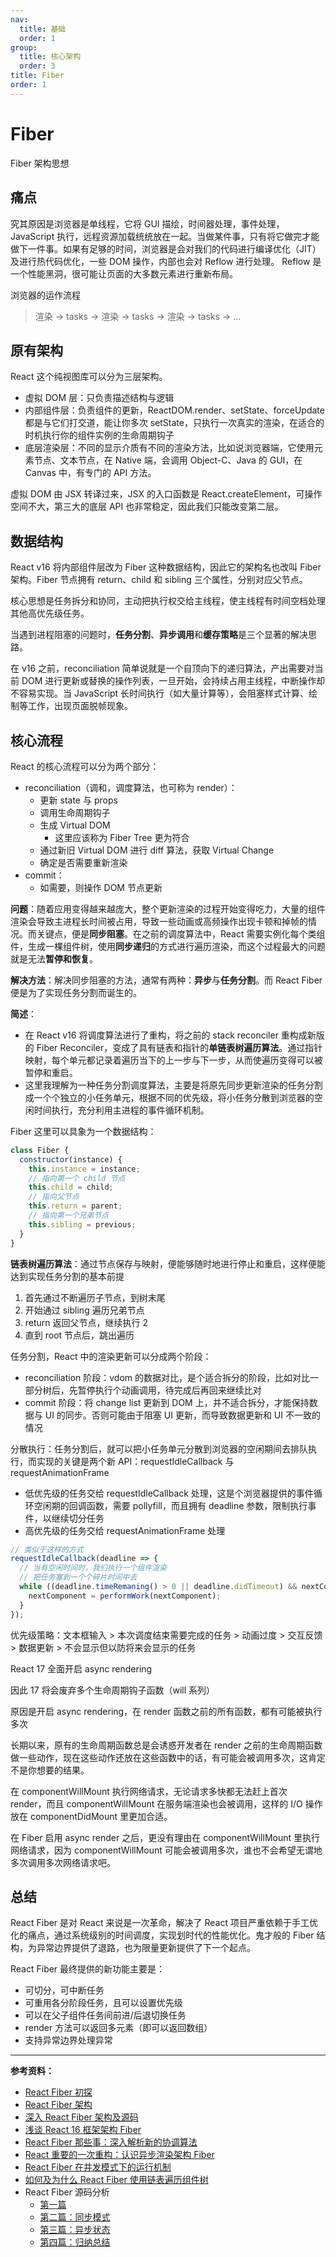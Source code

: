 ```yaml
---
nav:
  title: 基础
  order: 1
group:
  title: 核心架构
  order: 3
title: Fiber
order: 1
---
```


# Fiber

Fiber 架构思想

## 痛点

究其原因是浏览器是单线程，它将 GUI 描绘，时间器处理，事件处理，JavaScript 执行，远程资源加载统统放在一起。当做某件事，只有将它做完才能做下一件事。如果有足够的时间，浏览器是会对我们的代码进行编译优化（JIT）及进行热代码优化，一些 DOM 操作，内部也会对 Reflow 进行处理。 Reflow 是一个性能黑洞，很可能让页面的大多数元素进行重新布局。

浏览器的运作流程

> 渲染 -> tasks -> 渲染 -> tasks -> 渲染 -> tasks -> ...

## 原有架构

React 这个纯视图库可以分为三层架构。

- 虚拟 DOM 层：只负责描述结构与逻辑
- 内部组件层：负责组件的更新，ReactDOM.render、setState、forceUpdate 都是与它们打交道，能让你多次 setState，只执行一次真实的渲染，在适合的时机执行你的组件实例的生命周期钩子
- 底层渲染层：不同的显示介质有不同的渲染方法，比如说浏览器端，它使用元素节点、文本节点，在 Native 端，会调用 Object-C、Java 的 GUI，在 Canvas 中，有专门的 API 方法。

虚拟 DOM 由 JSX 转译过来，JSX 的入口函数是 React.createElement，可操作空间不大，第三大的底层 API 也非常稳定，因此我们只能改变第二层。

## 数据结构

React v16 将内部组件层改为 Fiber 这种数据结构，因此它的架构名也改叫 Fiber 架构。Fiber 节点拥有 return、child 和 sibling 三个属性，分别对应父节点。

核心思想是任务拆分和协同，主动把执行权交给主线程，使主线程有时间空档处理其他高优先级任务。

当遇到进程阻塞的问题时，**任务分割**、**异步调用**和**缓存策略**是三个显著的解决思路。

在 v16 之前，reconciliation 简单说就是一个自顶向下的递归算法，产出需要对当前 DOM 进行更新或替换的操作列表，一旦开始，会持续占用主线程，中断操作却不容易实现。当 JavaScript 长时间执行（如大量计算等），会阻塞样式计算、绘制等工作，出现页面脱帧现象。

## 核心流程

React 的核心流程可以分为两个部分：

- reconciliation（调和，调度算法，也可称为 render）：
  - 更新 state 与 props
  - 调用生命周期钩子
  - 生成 Virtual DOM
    - 这里应该称为 Fiber Tree 更为符合
  - 通过新旧 Virtual DOM 进行 diff 算法，获取 Virtual Change
  - 确定是否需要重新渲染
- commit：
  - 如需要，则操作 DOM 节点更新

**问题**：随着应用变得越来越庞大，整个更新渲染的过程开始变得吃力，大量的组件渲染会导致主进程长时间被占用，导致一些动画或高频操作出现卡顿和掉帧的情况。而关键点，便是**同步阻塞**。在之前的调度算法中，React 需要实例化每个类组件，生成一棵组件树，使用**同步递归**的方式进行遍历渲染，而这个过程最大的问题就是无法**暂停和恢复**。

**解决方法**：解决同步阻塞的方法，通常有两种：**异步**与**任务分割**。而 React Fiber 便是为了实现任务分割而诞生的。

**简述**：

- 在 React v16 将调度算法进行了重构，将之前的 stack reconciler 重构成新版的 Fiber Reconciler，变成了具有链表和指针的**单链表树遍历算法**。通过指针映射，每个单元都记录着遍历当下的上一步与下一步，从而使遍历变得可以被暂停和重启。
- 这里我理解为一种任务分割调度算法，主要是将原先同步更新渲染的任务分割成一个个独立的小任务单元，根据不同的优先级，将小任务分散到浏览器的空闲时间执行，充分利用主进程的事件循环机制。

Fiber 这里可以具象为一个数据结构：

```js
class Fiber {
  constructor(instance) {
    this.instance = instance;
    // 指向第一个 child 节点
    this.child = child;
    // 指向父节点
    this.return = parent;
    // 指向第一个兄弟节点
    this.sibling = previous;
  }
}
```

**链表树遍历算法**：通过节点保存与映射，便能够随时地进行停止和重启，这样便能达到实现任务分割的基本前提

1. 首先通过不断遍历子节点，到树末尾
2. 开始通过 sibling 遍历兄弟节点
3. return 返回父节点，继续执行 2
4. 直到 root 节点后，跳出遍历

任务分割，React 中的渲染更新可以分成两个阶段：

- reconciliation 阶段：vdom 的数据对比，是个适合拆分的阶段，比如对比一部分树后，先暂停执行个动画调用，待完成后再回来继续比对
- commit 阶段：将 change list 更新到 DOM 上，并不适合拆分，才能保持数据与 UI 的同步。否则可能由于阻塞 UI 更新，而导致数据更新和 UI 不一致的情况

分散执行：任务分割后，就可以把小任务单元分散到浏览器的空闲期间去排队执行，而实现的关键是两个新 API：requestIdleCallback 与 requestAnimationFrame

- 低优先级的任务交给 requestIdleCallback 处理，这是个浏览器提供的事件循环空闲期的回调函数，需要 pollyfill，而且拥有 deadline 参数，限制执行事件，以继续切分任务
- 高优先级的任务交给 requestAnimationFrame 处理

```js
// 类似于这样的方式
requestIdleCallback(deadline => {
  // 当有空闲时间时，我们执行一个组件渲染
  // 把任务塞到一个个碎片时间中去
  while ((deadline.timeRemaning() > 0 || deadline.didTimeout) && nextComponent) {
    nextComponent = performWork(nextComponent);
  }
});
```

优先级策略：文本框输入 > 本次调度结束需要完成的任务 > 动画过度 > 交互反馈 > 数据更新 > 不会显示但以防将来会显示的任务

React 17 全面开启 async rendering

因此 17 将会废弃多个生命周期钩子函数（will 系列）

原因是开启 async rendering，在 render 函数之前的所有函数，都有可能被执行多次

长期以来，原有的生命周期函数总是会诱惑开发者在 render 之前的生命周期函数做一些动作，现在这些动作还放在这些函数中的话，有可能会被调用多次，这肯定不是你想要的结果。

在 componentWillMount 执行网络请求，无论请求多快都无法赶上首次 render，而且 componentWillMount 在服务端渲染也会被调用，这样的 I/O 操作放在 componentDidMount 里更加合适。

在 Fiber 启用 async render 之后，更没有理由在 componentWillMount 里执行网络请求，因为 componentWillMount 可能会被调用多次，谁也不会希望无谓地多次调用多次网络请求吧。

## 总结

React Fiber 是对 React 来说是一次革命，解决了 React 项目严重依赖于手工优化的痛点，通过系统级别的时间调度，实现划时代的性能优化。鬼才般的 Fiber 结构，为异常边界提供了退路，也为限量更新提供了下一个起点。

React Fiber 最终提供的新功能主要是：

- 可切分，可中断任务
- 可重用各分阶段任务，且可以设置优先级
- 可以在父子组件任务间前进/后退切换任务
- render 方法可以返回多元素（即可以返回数组）
- 支持异常边界处理异常

---

**参考资料：**

- [React Fiber 初探](https://mp.weixin.qq.com/s/uDIknJ-WeUJnPR8S-HnTww)
- [React Fiber 架构](https://zhuanlan.zhihu.com/p/37095662)
- [深入 React Fiber 架构及源码](https://zhuanlan.zhihu.com/p/57346388?utm_source=wechat_session&utm_medium=social&utm_oi=58000878338048)
- [浅谈 React 16 框架架构 Fiber](https://mp.weixin.qq.com/s?__biz=MzU0OTExNzYwNg==&mid=2247484359&idx=1&sn=442d4a8c5027b58b3decfa3882b87a85&chksm=fbb5880eccc20118186380d943f0f58000e3e8946405f83e70bc43fe9f7323dee6725e1a47ab&token=1033099811&lang=zh_CN&rd2werd=1#wechat_redirect)
- [React Fiber 那些事：深入解析新的协调算法](https://juejin.im/post/5c052f95e51d4523d51c8300)
- [React 重要的一次重构：认识异步渲染架构 Fiber](https://juejin.im/post/5bed21546fb9a049e93c4bac)
- [React Fiber 在并发模式下的运行机制](https://zhuanlan.zhihu.com/p/54042084)
- [如何及为什么 React Fiber 使用链表遍历组件树](https://mp.weixin.qq.com/s/Zko4ih2F0-_861cDy1-1hw)
- React Fiber 源码分析
  - [第一篇](https://juejin.im/post/5c4edbede51d453aec64531c)
  - [第二篇：同步模式](https://juejin.im/post/5c501613f265da611e4e07a8)
  - [第三篇：异步状态](https://juejin.im/post/5c515e58e51d45593c376bb4)
  - [第四篇：归纳总结](https://juejin.im/post/5c529aba518825261f7386f6)
